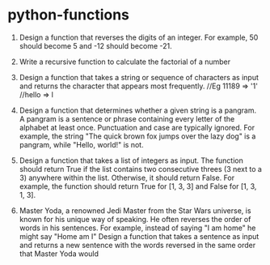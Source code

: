 # python-functions
1. Design a function that reverses the digits of an integer. For example, 50
should become 5 and -12 should become -21.

2. Write a recursive function to calculate the factorial of a number

3. Design a function that takes a string or sequence of characters as input and
returns the character that appears most frequently.
//Eg 11189 => '1'
//hello => l

4. Design a function that determines whether a given string is a pangram. A
pangram is a sentence or phrase containing every letter of the alphabet at
least once. Punctuation and case are typically ignored. For example, the
string "The quick brown fox jumps over the lazy dog" is a pangram, while
"Hello, world!" is not.

5. Design a function that takes a list of integers as input. The function should
return True if the list contains two consecutive threes (3 next to a 3) anywhere
within the list. Otherwise, it should return False. For example, the function
should return True for [1, 3, 3] and False for [1, 3, 1, 3].

6. Master Yoda, a renowned Jedi Master from the Star Wars universe, is known
for his unique way of speaking. He often reverses the order of words in his
sentences. For example, instead of saying "I am home" he might say "Home
am I" Design a function that takes a sentence as input and returns a new
sentence with the words reversed in the same order that Master Yoda would
